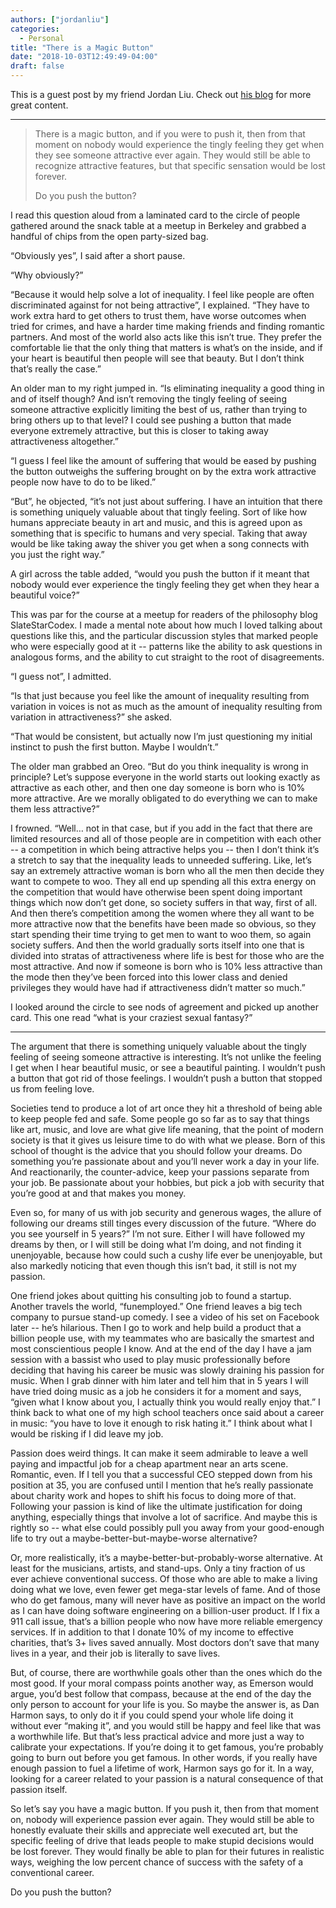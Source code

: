 ```yaml
---
authors: ["jordanliu"]
categories:
  - Personal
title: "There is a Magic Button"
date: "2018-10-03T12:49:49-04:00"
draft: false
---
```


This is a guest post by my friend Jordan Liu. Check out [his
blog](https://blog.jminjie.com/) for more great content.

---

> There is a magic button, and if you were to push it, then from that moment on
> nobody would experience the tingly feeling they get when they see someone
> attractive ever again. They would still be able to recognize attractive
> features, but that specific sensation would be lost forever.
>
> Do you push the button?

I read this question aloud from a laminated card to the circle of people
gathered around the snack table at a meetup in Berkeley and grabbed a handful of
chips from the open party-sized bag.

“Obviously yes”, I said after a short pause.

“Why obviously?”

“Because it would help solve a lot of inequality. I feel like people are often
discriminated against for not being attractive”, I explained. “They have to work
extra hard to get others to trust them, have worse outcomes when tried for
crimes, and have a harder time making friends and finding romantic partners. And
most of the world also acts like this isn’t true. They prefer the comfortable
lie that the only thing that matters is what’s on the inside, and if your heart
is beautiful then people will see that beauty. But I don’t think that’s really
the case.”

An older man to my right jumped in. “Is eliminating inequality a good thing in
and of itself though? And isn’t removing the tingly feeling of seeing someone
attractive explicitly limiting the best of us, rather than trying to bring
others up to that level? I could see pushing a button that made everyone
extremely attractive, but this is closer to taking away attractiveness
altogether.”

“I guess I feel like the amount of suffering that would be eased by pushing the
button outweighs the suffering brought on by the extra work attractive people
now have to do to be liked.”

“But”, he objected, “it’s not just about suffering. I have an intuition that
there is something uniquely valuable about that tingly feeling. Sort of like how
humans appreciate beauty in art and music, and this is agreed upon as something
that is specific to humans and very special. Taking that away would be like
taking away the shiver you get when a song connects with you just the right
way.”

A girl across the table added, “would you push the button if it meant that
nobody would ever experience the tingly feeling they get when they hear a
beautiful voice?”

This was par for the course at a meetup for readers of the philosophy blog
SlateStarCodex. I made a mental note about how much I loved talking about
questions like this, and the particular discussion styles that marked people who
were especially good at it -- patterns like the ability to ask questions in
analogous forms, and the ability to cut straight to the root of disagreements.

“I guess not”, I admitted.

“Is that just because you feel like the amount of inequality resulting from
variation in voices is not as much as the amount of inequality resulting from
variation in attractiveness?” she asked.

“That would be consistent, but actually now I’m just questioning my initial
instinct to push the first button. Maybe I wouldn’t.”

The older man grabbed an Oreo. “But do you think inequality is wrong in
principle? Let’s suppose everyone in the world starts out looking exactly as
attractive as each other, and then one day someone is born who is 10% more
attractive. Are we morally obligated to do everything we can to make them less
attractive?”

I frowned. “Well… not in that case, but if you add in the fact that there are
limited resources and all of those people are in competition with each other --
a competition in which being attractive helps you -- then I don’t think it’s a
stretch to say that the inequality leads to unneeded suffering. Like, let’s say
an extremely attractive woman is born who all the men then decide they want to
compete to woo. They all end up spending all this extra energy on the
competition that would have otherwise been spent doing important things which
now don’t get done, so society suffers in that way, first of all. And then
there’s competition among the women where they all want to be more attractive
now that the benefits have been made so obvious, so they start spending their
time trying to get men to want to woo them, so again society suffers. And then
the world gradually sorts itself into one that is divided into stratas of
attractiveness where life is best for those who are the most attractive. And now
if someone is born who is 10% less attractive than the mode then they’ve been
forced into this lower class and denied privileges they would have had if
attractiveness didn’t matter so much.”

I looked around the circle to see nods of agreement and picked up another card.
This one read “what is your craziest sexual fantasy?”

---

The argument that there is something uniquely valuable about the tingly feeling
of seeing someone attractive is interesting. It’s not unlike the feeling I get
when I hear beautiful music, or see a beautiful painting. I wouldn’t push a
button that got rid of those feelings. I wouldn’t push a button that stopped us
from feeling love.

Societies tend to produce a lot of art once they hit a threshold of being able
to keep people fed and safe. Some people go so far as to say that things like
art, music, and love are what give life meaning, that the point of modern
society is that it gives us leisure time to do with what we please. Born of this
school of thought is the advice that you should follow your dreams. Do something
you’re passionate about and you’ll never work a day in your life. And
reactionarily, the counter-advice, keep your passions separate from your job. Be
passionate about your hobbies, but pick a job with security that you’re good at
and that makes you money.

Even so, for many of us with job security and generous wages, the allure of
following our dreams still tinges every discussion of the future. “Where do you
see yourself in 5 years?” I’m not sure. Either I will have followed my dreams by
then, or I will still be doing what I’m doing, and not finding it unenjoyable,
because how could such a cushy life ever be unenjoyable, but also markedly
noticing that even though this isn’t bad, it still is not my passion.

One friend jokes about quitting his consulting job to found a startup. Another
travels the world, “funemployed.” One friend leaves a big tech company to pursue
stand-up comedy. I see a video of his set on Facebook later -- he’s hilarious.
Then I go to work and help build a product that a billion people use, with my
teammates who are basically the smartest and most conscientious people I know.
And at the end of the day I have a jam session with a bassist who used to play
music professionally before deciding that having his career be music was slowly
draining his passion for music. When I grab dinner with him later and tell him
that in 5 years I will have tried doing music as a job he considers it for a
moment and says, “given what I know about you, I actually think you would really
enjoy that.” I think back to what one of my high school teachers once said about
a career in music: “you have to love it enough to risk hating it.” I think about
what I would be risking if I did leave my job.

Passion does weird things. It can make it seem admirable to leave a well paying
and impactful job for a cheap apartment near an arts scene. Romantic, even. If I
tell you that a successful CEO stepped down from his position at 35, you are
confused until I mention that he’s really passionate about charity work and
hopes to shift his focus to doing more of that. Following your passion is kind
of like the ultimate justification for doing anything, especially things that
involve a lot of sacrifice. And maybe this is rightly so -- what else could
possibly pull you away from your good-enough life to try out a
maybe-better-but-maybe-worse alternative?

Or, more realistically, it’s a maybe-better-but-probably-worse alternative. At
least for the musicians, artists, and stand-ups. Only a tiny fraction of us ever
achieve conventional success. Of those who are able to make a living doing what
we love, even fewer get mega-star levels of fame. And of those who do get
famous, many will never have as positive an impact on the world as I can have
doing software engineering on a billion-user product. If I fix a 911 call issue,
that’s a billion people who now have more reliable emergency services. If in
addition to that I donate 10% of my income to effective charities, that’s 3+
lives saved annually. Most doctors don’t save that many lives in a year, and
their job is literally to save lives.

But, of course, there are worthwhile goals other than the ones which do the most
good. If your moral compass points another way, as Emerson would argue, you’d
best follow that compass, because at the end of the day the only person to
account for your life is you. So maybe the answer is, as Dan Harmon says, to
only do it if you could spend your whole life doing it without ever “making it”,
and you would still be happy and feel like that was a worthwhile life. But
that’s less practical advice and more just a way to calibrate your expectations.
If you’re doing it to get famous, you’re probably going to burn out before you
get famous. In other words, if you really have enough passion to fuel a lifetime
of work, Harmon says go for it. In a way, looking for a career related to your
passion is a natural consequence of that passion itself.

So let’s say you have a magic button. If you push it, then from that moment on,
nobody will experience passion ever again. They would still be able to honestly
evaluate their skills and appreciate well executed art, but the specific feeling
of drive that leads people to make stupid decisions would be lost forever. They
would finally be able to plan for their futures in realistic ways, weighing the
low percent chance of success with the safety of a conventional career.

Do you push the button?
